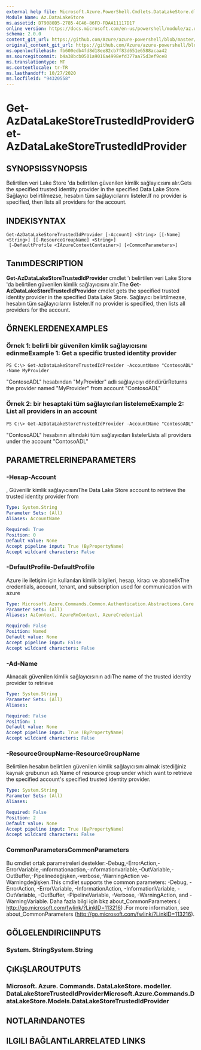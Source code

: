 ```yaml
---
external help file: Microsoft.Azure.PowerShell.Cmdlets.DataLakeStore.dll-Help.xml
Module Name: Az.DataLakeStore
ms.assetid: D79080D5-2785-4C46-86FD-FDAA11117D17
online version: https://docs.microsoft.com/en-us/powershell/module/az.datalakestore/get-azdatalakestoretrustedidprovider
schema: 2.0.0
content_git_url: https://github.com/Azure/azure-powershell/blob/master/src/DataLakeStore/DataLakeStore/help/Get-AzDataLakeStoreTrustedIdProvider.md
original_content_git_url: https://github.com/Azure/azure-powershell/blob/master/src/DataLakeStore/DataLakeStore/help/Get-AzDataLakeStoreTrustedIdProvider.md
ms.openlocfilehash: fb600edb4fd8d18ee82cb7f83d651e6588acaa42
ms.sourcegitcommit: b4a38bcb0501a9016a4998efd377aa75d3ef9ce8
ms.translationtype: MT
ms.contentlocale: tr-TR
ms.lasthandoff: 10/27/2020
ms.locfileid: "94320558"
---
```

# <span data-ttu-id="ac5ed-101">Get-AzDataLakeStoreTrustedIdProvider</span><span class="sxs-lookup"><span data-stu-id="ac5ed-101">Get-AzDataLakeStoreTrustedIdProvider</span></span>

## <span data-ttu-id="ac5ed-102">SYNOPSIS</span><span class="sxs-lookup"><span data-stu-id="ac5ed-102">SYNOPSIS</span></span>
<span data-ttu-id="ac5ed-103">Belirtilen veri Lake Store 'da belirtilen güvenilen kimlik sağlayıcısını alır.</span><span class="sxs-lookup"><span data-stu-id="ac5ed-103">Gets the specified trusted identity provider in the specified Data Lake Store.</span></span>
<span data-ttu-id="ac5ed-104">Sağlayıcı belirtilmezse, hesabın tüm sağlayıcılarını listeler.</span><span class="sxs-lookup"><span data-stu-id="ac5ed-104">If no provider is specified, then lists all providers for the account.</span></span>

## <span data-ttu-id="ac5ed-105">INDEKI</span><span class="sxs-lookup"><span data-stu-id="ac5ed-105">SYNTAX</span></span>

```
Get-AzDataLakeStoreTrustedIdProvider [-Account] <String> [[-Name] <String>] [[-ResourceGroupName] <String>]
 [-DefaultProfile <IAzureContextContainer>] [<CommonParameters>]
```

## <span data-ttu-id="ac5ed-106">Tanım</span><span class="sxs-lookup"><span data-stu-id="ac5ed-106">DESCRIPTION</span></span>
<span data-ttu-id="ac5ed-107">**Get-AzDataLakeStoreTrustedIdProvider** cmdlet 'ı belirtilen veri Lake Store 'da belirtilen güvenilen kimlik sağlayıcısını alır.</span><span class="sxs-lookup"><span data-stu-id="ac5ed-107">The **Get-AzDataLakeStoreTrustedIdProvider** cmdlet gets the specified trusted identity provider in the specified Data Lake Store.</span></span>
<span data-ttu-id="ac5ed-108">Sağlayıcı belirtilmezse, hesabın tüm sağlayıcılarını listeler.</span><span class="sxs-lookup"><span data-stu-id="ac5ed-108">If no provider is specified, then lists all providers for the account.</span></span>

## <span data-ttu-id="ac5ed-109">ÖRNEKLERDEN</span><span class="sxs-lookup"><span data-stu-id="ac5ed-109">EXAMPLES</span></span>

### <span data-ttu-id="ac5ed-110">Örnek 1: belirli bir güvenilen kimlik sağlayıcısını edinme</span><span class="sxs-lookup"><span data-stu-id="ac5ed-110">Example 1: Get a specific trusted identity provider</span></span>
```
PS C:\> Get-AzDataLakeStoreTrustedIdProvider -AccountName "ContosoADL" -Name MyProvider
```

<span data-ttu-id="ac5ed-111">"ContosoADL" hesabından "MyProvider" adlı sağlayıcıyı döndürür</span><span class="sxs-lookup"><span data-stu-id="ac5ed-111">Returns the provider named "MyProvider" from account "ContosoADL"</span></span>

### <span data-ttu-id="ac5ed-112">Örnek 2: bir hesaptaki tüm sağlayıcıları listeleme</span><span class="sxs-lookup"><span data-stu-id="ac5ed-112">Example 2: List all providers in an account</span></span>
```
PS C:\> Get-AzDataLakeStoreTrustedIdProvider -AccountName "ContosoADL"
```

<span data-ttu-id="ac5ed-113">"ContosoADL" hesabının altındaki tüm sağlayıcıları listeler</span><span class="sxs-lookup"><span data-stu-id="ac5ed-113">Lists all providers under the account "ContosoADL"</span></span>

## <span data-ttu-id="ac5ed-114">PARAMETRELERINE</span><span class="sxs-lookup"><span data-stu-id="ac5ed-114">PARAMETERS</span></span>

### <span data-ttu-id="ac5ed-115">-Hesap</span><span class="sxs-lookup"><span data-stu-id="ac5ed-115">-Account</span></span>
<span data-ttu-id="ac5ed-116">, Güvenilir kimlik sağlayıcısını</span><span class="sxs-lookup"><span data-stu-id="ac5ed-116">The Data Lake Store account to retrieve the trusted identity provider from</span></span>

```yaml
Type: System.String
Parameter Sets: (All)
Aliases: AccountName

Required: True
Position: 0
Default value: None
Accept pipeline input: True (ByPropertyName)
Accept wildcard characters: False
```

### <span data-ttu-id="ac5ed-117">-DefaultProfile</span><span class="sxs-lookup"><span data-stu-id="ac5ed-117">-DefaultProfile</span></span>
<span data-ttu-id="ac5ed-118">Azure ile iletişim için kullanılan kimlik bilgileri, hesap, kiracı ve abonelik</span><span class="sxs-lookup"><span data-stu-id="ac5ed-118">The credentials, account, tenant, and subscription used for communication with azure</span></span>

```yaml
Type: Microsoft.Azure.Commands.Common.Authentication.Abstractions.Core.IAzureContextContainer
Parameter Sets: (All)
Aliases: AzContext, AzureRmContext, AzureCredential

Required: False
Position: Named
Default value: None
Accept pipeline input: False
Accept wildcard characters: False
```

### <span data-ttu-id="ac5ed-119">-Ad</span><span class="sxs-lookup"><span data-stu-id="ac5ed-119">-Name</span></span>
<span data-ttu-id="ac5ed-120">Alınacak güvenilen kimlik sağlayıcısının adı</span><span class="sxs-lookup"><span data-stu-id="ac5ed-120">The name of the trusted identity provider to retrieve</span></span>

```yaml
Type: System.String
Parameter Sets: (All)
Aliases:

Required: False
Position: 1
Default value: None
Accept pipeline input: True (ByPropertyName)
Accept wildcard characters: False
```

### <span data-ttu-id="ac5ed-121">-ResourceGroupName</span><span class="sxs-lookup"><span data-stu-id="ac5ed-121">-ResourceGroupName</span></span>
<span data-ttu-id="ac5ed-122">Belirtilen hesabın belirtilen güvenilen kimlik sağlayıcısını almak istediğiniz kaynak grubunun adı.</span><span class="sxs-lookup"><span data-stu-id="ac5ed-122">Name of resource group under which want to retrieve the specified account's specified trusted identity provider.</span></span>

```yaml
Type: System.String
Parameter Sets: (All)
Aliases:

Required: False
Position: 2
Default value: None
Accept pipeline input: True (ByPropertyName)
Accept wildcard characters: False
```

### <span data-ttu-id="ac5ed-123">CommonParameters</span><span class="sxs-lookup"><span data-stu-id="ac5ed-123">CommonParameters</span></span>
<span data-ttu-id="ac5ed-124">Bu cmdlet ortak parametreleri destekler:-Debug,-ErrorAction,-ErrorVariable,-ınformationaction,-ınformationvariable,-OutVariable,-OutBuffer,-Pipelinedeğişken,-verbose,-WarningAction ve-Warningdeğişken.</span><span class="sxs-lookup"><span data-stu-id="ac5ed-124">This cmdlet supports the common parameters: -Debug, -ErrorAction, -ErrorVariable, -InformationAction, -InformationVariable, -OutVariable, -OutBuffer, -PipelineVariable, -Verbose, -WarningAction, and -WarningVariable.</span></span> <span data-ttu-id="ac5ed-125">Daha fazla bilgi için bkz about_CommonParameters ( http://go.microsoft.com/fwlink/?LinkID=113216) .</span><span class="sxs-lookup"><span data-stu-id="ac5ed-125">For more information, see about_CommonParameters (http://go.microsoft.com/fwlink/?LinkID=113216).</span></span>

## <span data-ttu-id="ac5ed-126">GÖLGELENDIRICI</span><span class="sxs-lookup"><span data-stu-id="ac5ed-126">INPUTS</span></span>

### <span data-ttu-id="ac5ed-127">System. String</span><span class="sxs-lookup"><span data-stu-id="ac5ed-127">System.String</span></span>

## <span data-ttu-id="ac5ed-128">ÇıKıŞLAR</span><span class="sxs-lookup"><span data-stu-id="ac5ed-128">OUTPUTS</span></span>

### <span data-ttu-id="ac5ed-129">Microsoft. Azure. Commands. DataLakeStore. modeller. DataLakeStoreTrustedIdProvider</span><span class="sxs-lookup"><span data-stu-id="ac5ed-129">Microsoft.Azure.Commands.DataLakeStore.Models.DataLakeStoreTrustedIdProvider</span></span>

## <span data-ttu-id="ac5ed-130">NOTLARıNDA</span><span class="sxs-lookup"><span data-stu-id="ac5ed-130">NOTES</span></span>

## <span data-ttu-id="ac5ed-131">ILGILI BAĞLANTıLAR</span><span class="sxs-lookup"><span data-stu-id="ac5ed-131">RELATED LINKS</span></span>
